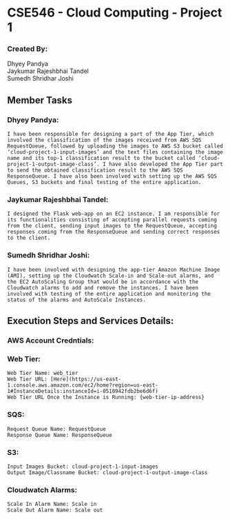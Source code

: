 # CSE546 - Cloud Computing - Project 1

### Created By:  
Dhyey Pandya  
Jaykumar Rajeshbhai Tandel  
Sumedh Shridhar Joshi  

## Member Tasks
### Dhyey Pandya:  
	I have been responsible for designing a part of the App Tier, which involved the classification of the images received from AWS SQS RequestQueue, followed by uploading the images to AWS S3 bucket called ‘cloud-project-1-input-images’ and the text files containing the image name and its top-1 classification result to the bucket called ‘cloud-project-1-output-image-class’. I have also developed the App Tier part to send the obtained classification result to the AWS SQS ResponseQueue. I have also been involved with setting up the AWS SQS Queues, S3 buckets and final testing of the entire application.  
### Jaykumar Rajeshbhai Tandel:  
	I designed the Flask web-app on an EC2 instance. I am responsible for its functionalities consisting of accepting parallel requests coming from the client, sending input images to the RequestQueue, accepting responses coming from the ResponseQueue and sending correct responses to the client.   
### Sumedh Shridhar Joshi:  
	I have been involved with designing the app-tier Amazon Machine Image (AMI), setting up the Cloudwatch Scale-in and Scale-out alarms, and the EC2 AutoScaling Group that would be in accordance with the Cloudwatch alarms to add and remove the instances. I have been involved with testing of the entire application and monitoring the status of the alarms and AutoScale Instances.  

## Execution Steps and Services Details:
### AWS Account Credntials:


### Web Tier:
    Web Tier Name: web_tier
    Web Tier URL: [Here](https://us-east-1.console.aws.amazon.com/ec2/home?region=us-east-1#InstanceDetails:instanceId=i-0510942fdb2be6d6f)
    Web Tier URL Once the Instance is Running: {web-tier-ip-address}

### SQS:
    Request Queue Name: RequestQueue  
    Response Queue Name: ResponseQueue

### S3:
    Input Images Bucket: cloud-project-1-input-images
    Output Image/Classname Bucket: cloud-project-1-output-image-class

### Cloudwatch Alarms:
    Scale In Alarm Name: Scale in  
    Scale Out Alarm Name: Scale out
